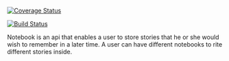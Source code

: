 [![Coverage Status](https://coveralls.io/repos/github/Etomovich/TheNotebook/badge.svg?branch=master)](https://coveralls.io/github/Etomovich/TheNotebook?branch=master)

[![Build Status](https://coveralls.io/repos/github/Etomovich/TheNotebook/badge.svg?branch=master)](https://coveralls.io/github/Etomovich/TheNotebook?branch=master)

Notebook is an api that enables a user to store stories that he or she would wish to remember in a later time. A user can have different notebooks to rite different stories inside.
